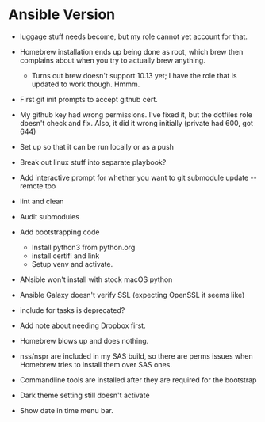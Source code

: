 # Ansible Version
- luggage stuff needs become, but my role cannot yet account for that.
- Homebrew installation ends up being done as root, which brew then complains about when you try to actually brew anything.
	- Turns out brew doesn't support 10.13 yet; I have the role that is updated to work though. Hmmm.
- First git init prompts to accept github cert.
- My github key had wrong permissions. I've fixed it, but the dotfiles role doesn't check and fix. Also, it did it wrong initially (private had 600, got 644)
- Set up so that it can be run locally or as a push
- Break out linux stuff into separate playbook?
- Add interactive prompt for whether you want to git submodule update --remote too
- lint and clean
- Audit submodules
- Add bootstrapping code
	- Install python3 from python.org
	- install certifi and link
	- Setup venv and activate.


- ANsible won't install with stock macOS python
- Ansible Galaxy doesn't verify SSL (expecting OpenSSL it seems like)
- include for tasks is deprecated?
- Add note about needing Dropbox first.
- Homebrew blows up and does nothing.
- nss/nspr are included in my SAS build, so there are perms issues when Homebrew tries to install them over SAS ones.
- Commandline tools are installed after they are required for the bootstrap
- Dark theme setting still doesn't activate
- Show date in time menu bar.
